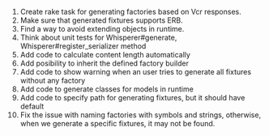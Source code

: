 1. Create rake task for generating factories based on Vcr responses.
2. Make sure that generated fixtures supports ERB.
3. Find a way to avoid extending objects in runtime.
4. Think about unit tests for Whisperer#generate, Whisperer#register_serializer method
5. Add code to calculate content length automatically
6. Add posibility to inherit the defined factory builder
7. Add code to show warning when an user tries to generate all fixtures without any factory
8. Add code to generate classes for models in runtime
9. Add code to specify path for generating fixtures, but it should have default
10. Fix the issue with naming factories with symbols and strings, otherwise, when we generate a specific fixtures, it may not be found.